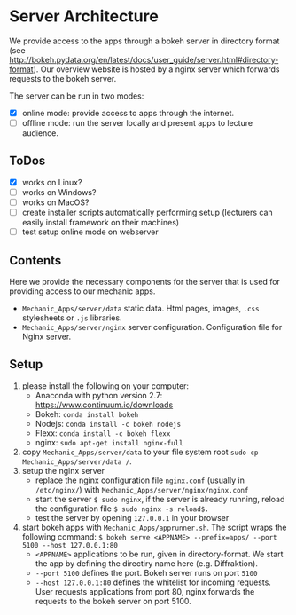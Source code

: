 # Server Architecture

We provide access to the apps through a bokeh server in directory format (see http://bokeh.pydata.org/en/latest/docs/user_guide/server.html#directory-format). Our overview website is hosted by a nginx server which forwards requests to the bokeh server.

The server can be run in two modes:

* [x] online mode: provide access to apps through the internet.
* [ ] offline mode: run the server locally and present apps to
lecture audience.

## ToDos

- [x] works on Linux?
- [ ] works on Windows?
- [ ] works on MacOS?
- [ ] create installer scripts automatically performing setup (lecturers can easily install framework on their machines)
- [ ] test setup online mode on webserver

## Contents

Here we provide the necessary components for the server that is used for providing access to our mechanic apps.

* ```Mechanic_Apps/server/data``` static data. Html pages, images, ```.css``` stylesheets or ```.js``` libraries.
* ```Mechanic_Apps/server/nginx``` server configuration. Configuration file for Nginx server.

## Setup

1. please install the following on your computer:
    * Anaconda with python version 2.7: https://www.continuum.io/downloads
    * Bokeh: ```conda install bokeh```
    * Nodejs: ```conda install -c bokeh nodejs```
    * Flexx: ```conda install -c bokeh flexx```
    * nginx: ```sudo apt-get install nginx-full```
2. copy ```Mechanic_Apps/server/data``` to your file system root ```sudo cp Mechanic_Apps/server/data /```.
3. setup the nginx server
    * replace the nginx configuration file ```nginx.conf``` (usually in ```/etc/nginx/```) with ```Mechanic_Apps/server/nginx/nginx.conf```
    * start the server ```$ sudo nginx```, if the server is already running, reload the configuration file ```$ sudo nginx -s reload$.```
    * test the server by opening ```127.0.0.1``` in your browser
4. start bokeh apps with ```Mechanic_Apps/apprunner.sh```. The script wraps the following command: ```$ bokeh serve <APPNAME> --prefix=apps/ --port 5100 --host 127.0.0.1:80```
    * ```<APPNAME>``` applications to be run, given in directory-format. We start the app by defining the directiry name here (e.g. Diffraktion).
    * ```--port 5100``` defines the port. Bokeh server runs on port ```5100```
    * ```--host 127.0.0.1:80``` defines the whitelist for incoming requests. User requests applications from port 80, nginx forwards the requests to the bokeh server on port 5100.
